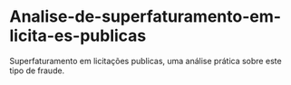 # Analise-de-superfaturamento-em-licita-es-publicas
Superfaturamento em licitações publicas, uma análise prática sobre este tipo de fraude.
